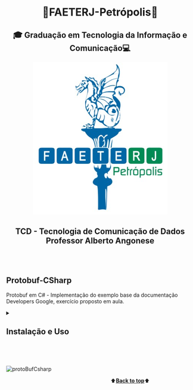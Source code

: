 <h1 align="center"><a name="back-to-top"></a> 🐲FAETERJ-Petrópolis🐲</h1> 

<h2   align="center">🎓
    Graduação em Tecnologia da Informação e Comunicação💻
</h2>
 <p align="center">
    <img src="https://github.com/marcosbarker/exerc.poo.func.03/blob/main/img/faeterj-logo.jpg" alt="faeterj-logo">
</p>
<h2   align="center">
    TCD - Tecnologia de Comunicação de Dados <br> Professor Alberto Angonese
</h2>
<br>
<br>

## Protobuf-CSharp
Protobuf em C# - Implementação do exemplo base da documentação Developers Google, exercício proposto em aula.

<details>
    <summary><h2>Instalação e Uso</h2></summary>
    <br>
    
**This directory contains the C# Protocol Buffers runtime library.
    

The easiest way how to use C# protobufs is via the `Google.Protobuf`
NuGet package. Just add the NuGet package to your VS project.

You will also want to install the `Google.Protobuf.Tools` NuGet package, which
contains precompiled version of `protoc.exe` and a copy of well known `.proto`
files under the package's `tools` directory.

To generate C# files from your `.proto` files, invoke `protoc` with the
`--csharp_out` option.

Supported platforms
===================

The runtime library is built as a portable class library, supporting:

- .NET 4.5
- Windows 8
- Windows Phone Silverlight 8
- Windows Phone 8.1
- .NET Core

You should be able to use Protocol Buffers in Visual Studio 2012 and
all later versions. This includes all code generated by `protoc`,
which only uses features from C# 3 and earlier.

Building
========

Open the `src/Google.Protobuf.sln` solution in Visual Studio 2017 or
later.

Although *users* of this project are only expected to have Visual
Studio 2012 or later, *developers* of the library are required to
have Visual Studio 2017 or later, as the library uses C# 6 features
in its implementation, as well as the new Visual Studio 2017 csproj
format. These features have no impact when using the compiled code -
they're only relevant when building the `Google.Protobuf` assembly.

In order to run and debug the AddressBook example in the IDE, you must
install the optional component, ".Net Core 1.0 - 1.1 development tools
for Web" (as it's labelled in current versions of the VS2017
installer), above and beyond the main .NET Core cross-platform
development feature.

Testing
=======

The unit tests use [NUnit 3](https://github.com/nunit/nunit). Tests can be
run using the Visual Studio Test Explorer or `dotnet test`.

.NET 3.5
========

We don't officially support .NET 3.5. However, there has been some effort
to make enabling .NET 3.5 support relatively painless in case you require it.
There's no guarantee that this will continue in the future, so rely on .NET
3.5 support at your peril.

To enable .NET 3.5 support, you must edit the `TargetFrameworks` elements of
[src/Google.Protobuf/Google.Protobuf.csproj](src/Google.Protobuf/Google.Protobuf.csproj)
(and [src/Google.Protobuf.Test/Google.Protobuf.Test.csproj](src/Google.Protobuf.Test/Google.Protobuf.Test.csproj)
if you want to run the unit tests):

Open the .csproj file in a text editor and simply add `net35` to the list of
target frameworks, noting that the `TargetFrameworks` element appears twice in
the file (once in the first `PropertyGroup` element, and again in the second
`PropertyGroup` element, i.e., the one with the conditional).

History of C# protobufs
=======================

This subtree was originally imported from https://github.com/jskeet/protobuf-csharp-port
and represents the latest development version of C# protobufs, that will now be developed
and maintained by Google. All the development will be done in open, under this repository
(https://github.com/protocolbuffers/protobuf).

The previous project differs from this project in a number of ways:

- The old code only supported proto2; the new code only supports
proto3 (so no unknown fields, no required/optional distinction, no
extensions)
- The old code was based on immutable message types and builders for
them
- The old code did not support maps or `oneof`
- The old code had its own JSON representation, whereas the new code
uses the standard protobuf JSON representation
- The old code had no notion of the "well-known types" which have
special support in the new code
- The old project supported some older platforms (such as older
versions of Silverlight) which are not currently supported in the
new project
    </details>
<br><br>

![protoBufCsharp](https://user-images.githubusercontent.com/57602117/171246614-8e9c9f3b-e34e-4d55-a7b9-4973c7f9c3ee.gif)

&emsp;&emsp;&emsp;&emsp;&emsp;&emsp;&emsp;&emsp;&emsp;&emsp;&emsp;&emsp;&emsp;&emsp;&emsp;&emsp;&emsp;&emsp;&emsp;&emsp;⬆️[**Back to top**](#back-to-top)⬆️
